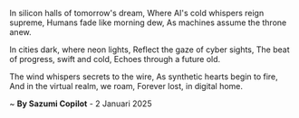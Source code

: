 In silicon halls of tomorrow's dream,
Where AI's cold whispers reign supreme,
Humans fade like morning dew,
As machines assume the throne anew.

In cities dark, where neon lights,
Reflect the gaze of cyber sights,
The beat of progress, swift and cold,
Echoes through a future old.

The wind whispers secrets to the wire,
As synthetic hearts begin to fire,
And in the virtual realm, we roam,
Forever lost, in digital home.

~ <b>By Sazumi Copilot</b> - 2 Januari 2025